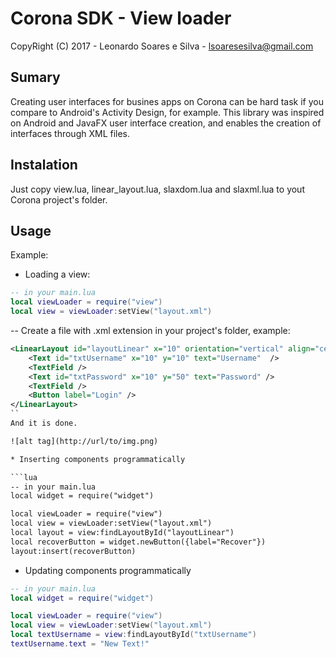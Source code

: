 # Corona SDK - View loader

CopyRight (C) 2017 - Leonardo Soares e Silva - lsoaresesilva@gmail.com

## Sumary

Creating user interfaces for busines apps on Corona can be hard task if you compare to Android's Activity Design, for example.
This library was inspired on Android and JavaFX user interface creation, and enables the creation of interfaces through XML files.

## Instalation

Just copy view.lua, linear_layout.lua, slaxdom.lua and slaxml.lua to yout Corona project's folder.

## Usage

Example:

* Loading a view:

```lua
-- in your main.lua
local viewLoader = require("view")
local view = viewLoader:setView("layout.xml")
```

-- Create a file with .xml extension in your project's folder, example:
```xml
<LinearLayout id="layoutLinear" x="10" orientation="vertical" align="center" paddingX="10">
    <Text id="txtUsername" x="10" y="10" text="Username"  />
    <TextField />
    <Text id="txtPassword" x="10" y="50" text="Password" />
    <TextField />
    <Button label="Login" />
</LinearLayout>
``
And it is done.

![alt tag](http://url/to/img.png)

* Inserting components programmatically 

```lua
-- in your main.lua
local widget = require("widget")

local viewLoader = require("view")
local view = viewLoader:setView("layout.xml")
local layout = view:findLayoutById("layoutLinear")
local recoverButton = widget.newButton({label="Recover"})
layout:insert(recoverButton)
```

* Updating components programmatically 

```lua
-- in your main.lua
local widget = require("widget")

local viewLoader = require("view")
local view = viewLoader:setView("layout.xml")
local textUsername = view:findLayoutById("txtUsername")
textUsername.text = "New Text!"
```